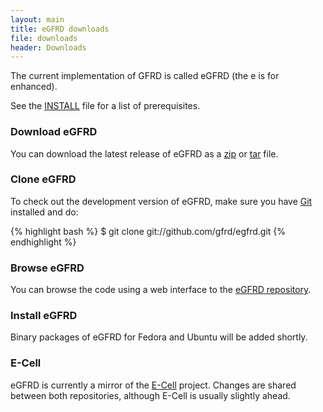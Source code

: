 ```yaml
---
layout: main
title: eGFRD downloads
file: downloads
header: Downloads
---
```


The current implementation of GFRD is called eGFRD (the e is for enhanced).

See the [INSTALL](http://github.com/gfrd/egfrd/tree/develop/INSTALL) file for a list
of prerequisites.

### Download eGFRD
You can download the latest release of eGFRD as a
[zip](http://github.com/gfrd/egfrd/zipball/master) or
[tar](http://github.com/gfrd/egfrd/tarball/master) file.

### Clone eGFRD
To check out the development version of eGFRD, make sure you have
[Git](http://git-scm.com/) installed and do:

{% highlight bash %}
$ git clone git://github.com/gfrd/egfrd.git
{% endhighlight %}

### Browse eGFRD
You can browse the code using a web interface to the [eGFRD
repository](http://github.com/gfrd/egfrd).

### Install eGFRD
Binary packages of eGFRD for Fedora and Ubuntu will be added shortly.

### E-Cell
eGFRD is currently a mirror of the [E-Cell](http://www.e-cell.org/ecell/)
project. Changes are shared between both repositories, although E-Cell is
usually slightly ahead.

